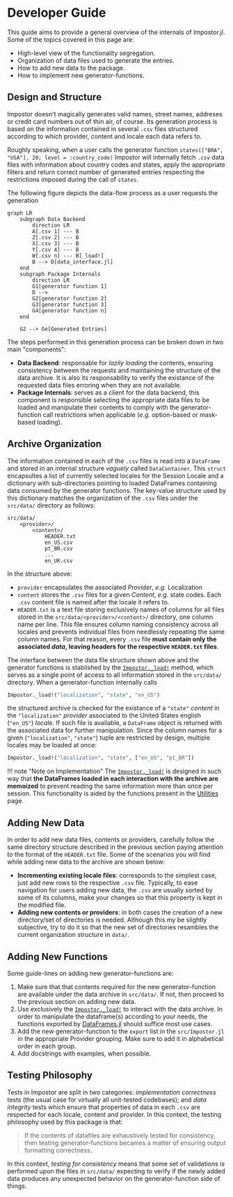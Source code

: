 # Developer Guide

This guide aims to provide a general overview of the internals of Impostor.jl. Some of the topics
covered in this page are:
- High-level view of the functionality segregation.
- Organization of data files used to generate the entries.
- How to add new data to the package.
- How to implement new generator-functions.

## Design and Structure

Impostor doesn't magically generates valid names, street names, addreses or credit card numbers
out of thin air, of course. Its generation process is based on the information contained in several
`.csv` files structured according to which provider, content and locale each data refers to.

Roughly speaking, when a user calls the generator function `states(["BRA", "USA"], 20; level = :country_code)`
Impostor will internally fetch `.csv` data files with information about country codes and states,
apply the appropriate filters and return correct number of generated entries respecting the
restrictions imposed during the call of `states`.

The following figure depicts the data-flow process as a user requests the generation 

```mermaid
graph LR
    subgraph Data Backend 
        direction LR
        A[.csv 1] --- B
        Z[.csv 2] --- B
        X[.csv 3] --- B
        Y[.csv 4] --- B
        W[.csv n] --- B[_load!]
        B --> D[data_interface.jl]
    end
    subgraph Package Internals 
        direction LR
        G1[generator function 1]
        D --> 
        G2[generator function 2]
        G3[generator function 3]
        G4[generator function n]
    end

    G2 --> Ge[Generated Entries]
```

The steps performed in this generation process can be broken down in two main "components":
- **Data Backend**: responsable for *lazily loading* the contents, ensuring consistency between the requests and maintaining the structure of the data archive. It is also its responsability to verify the existance of the requested data files erroring when they are not available.
- **Package Internals**: serves as a client for the data backend, this component is responsible selecting the appropriate data files to be loaded and manipulate their contents to comply with the generator-function call restrictions when applicable (*e.g.* option-based or mask-based loading).

## Archive Organization

The information contained in each of the `.csv` files is read into a `DataFrame` and stored in an
internal structure *vaguely* called `DataContainer`. This `struct` encapsultes a list of currently
selected locales for the Session Locale and a dictionary with sub-directories pointing to loaded
DataFrames containing data consumed by the generator functions. The key-value structure used by
this dictionary matches the organization of the `.csv` files under the `src/data/` directory as follows:

```
src/data/
    <provider>/
        <content>/
            HEADER.txt
            en_US.csv
            pt_BR.csv
            ...
            en_UK.csv
```

In the structure above:
- `provider` encapsulates the associated *Provider*, *e.g.* Localization
- `content` stores the `.csv` files for a given *Content*, *e.g.* state codes. Each `.csv` content file is named after the locale it refers to.
- `HEADER.txt` is a text file storing exclusively names of columns for all files stored in the `src/data/<provider>/<content>/` directory, one column name per line. This file ensures column naming consistency across all locales and prevents individual files from needlessly repeating the same column names. For that reason, every `.csv` file **must contain only the associated *data*, leaving headers for the respective `HEADER.txt` files**.

The interface between the data file structure shown above and the generator functions is stablished
by the [`Impostor._load!`](@ref) method, which serves as a single point of access to all information
stored in the `src/data/` directory. When a generator-function internally calls

```julia
Impostor._load!("localization", "state", "en_US")
```

the structured archive is checked for the existance of a `"state"` *content* in the `"localization"`
*provider* associated to the United States english (`"en_US"`) *locale*. If such file is available,
a `DataFrame` object is returned with the associated data for further manipulation. Since the column
names for a given (`"localization"`, `"state"`) tuple are restricted by design, multiple locales
may be loaded at once:

```julia
Impostor._load!("localization", "state", ["en_US", "pt_BR"])
```

!!! note "Note on Implementation"
    The [`Impostor._load!`](@ref) is designed in such way that **the DataFrames loaded in each
    interaction with the archive are memoized** to prevent reading the same information more than
    once per session. This functionality is aided by the functions present in the
    [Utilities](./core/utilities.md) page.

## Adding New Data

In order to add new data files, contents or providers, carefully follow the same directory structure
described in the previous section paying attention to the format of the `HEADER.txt` file. Some of
the scenarios you will find while adding new data to the archive are shown below:
- **Incrementing existing locale files**: corresponds to the simplest case, just add new rows to the respective `.csv` file. Typically, to ease navigation for users adding new data, the `.csv` are usually sorted by some of its columns, make your changes so that this property is kept in the modified file.
- **Adding new contents or providers**: in both cases the creation of a new directory/set of directories is needed. Although this my be slightly subjective, try to do it so that the new set of directories resambles the current organization structure in `data/`.

## Adding New Functions

Some guide-lines on adding new generator-functions are:
1. Make sure that that contents required for the new generator-function are available under the data archive in `src/data/`. If not, then proceed to the previous section on adding new data.
1. Use exclusively the [`Impostor._load!`](@ref) to interact with the data archive. In order to manipulate the dataframe(s) according to your needs, the functions exported by [DataFrames.jl](https://dataframes.juliadata.org/stable/lib/functions/) should suffice most use cases.
1. Add the new generator-function to the `export` list in the `src/Impostor.jl` in the appropriate Provider grouping. Make sure to add it in alphabetical order in each group.
1. Add docstrings with examples, when possible.

## Testing Philosophy

Tests in Impostor are split in two categories: *implementation correctness* tests (the usual case for
virtually all unit-tested codebases); and *data integrity* tests which ensure that properties of 
data in each `.csv` are respected for each locale, content and provider. In this context, the testing
philosophy used by this package is that:

> If the contents of datafiles are exhaustively tested for consistency, then testing generator-functions becames a matter of ensuring output formatting correctness.

In this context, *testing for consistency* means that some set of validations is performed upon the
files in `src/data/` expecting to verify if the newly added data produces any unexpected behavior
on the generator-function side of things.
